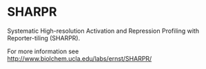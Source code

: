 # SHARPR
Systematic High-resolution Activation and Repression Profiling with Reporter-tiling (SHARPR).

For more information see
http://www.biolchem.ucla.edu/labs/ernst/SHARPR/
